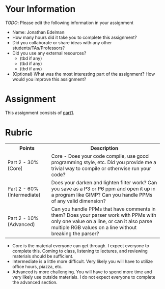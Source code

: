 # Your Information

*TODO*: Please edit the following information in your assignment

* Name: Jonathan Edelman
* How many hours did it take you to complete this assignment? 
* Did you collaborate or share ideas with any other students/TAs/Professors? 
* Did you use any external resources? 
  * (tbd if any)
  * (tbd if any)
  * (tbd if any)
* (Optional) What was the most interesting part of the assignment? How would you improve this assignment?

# Assignment

This assignment consists of [part1](./part1).

# Rubric



<table>
  <tbody>
    <tr>
      <th>Points</th>
      <th align="center">Description</th>
    </tr>
    <tr>
      <td>Part 2 - 30% (Core)</td>
      <td align="left">Core - Does your code compile, use good programming style, etc. Did you provide me a trivial way to compile or otherwise run your code?</td>
    </tr>
    <tr>
      <td>Part 2 - 60% (Intermediate)</td>
      <td align="left">Does your darken and lighten filter work? Can you save as a P3 or P6 ppm and open it up in a program like GIMP? Can you handle PPMs of any valid dimension?</td>
    </tr>
    <tr>
      <td>Part 2 - 10% (Advanced)</td>
      <td align="left">Can you handle PPMs that have comments in them? Does your parser work with PPMs with only one value on a line, or can it also parse multiple RGB values on a line without breaking the parser?</td>
    </tr>
  </tbody>
</table>

* Core is the material everyone can get through. I expect everyone to complete this. Coming to class, listening to lectures, and reviewing materials should be sufficient.
* Intermediate is a little more difficult. Very likely you will have to utilize office hours, piazza, etc.
* Advanced is more challenging. You will have to spend more time and very likely use outside materials. I do not expect everyone to complete the advanced section.
